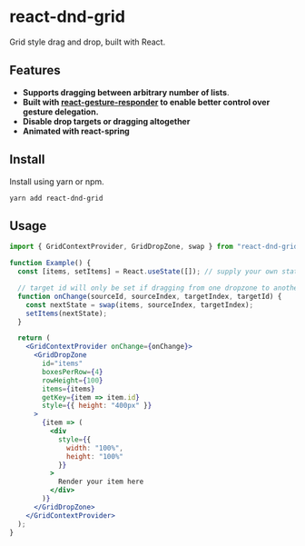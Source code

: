 # react-dnd-grid

Grid style drag and drop, built with React.

## Features

- **Supports dragging between arbitrary number of lists**.
- **Built with [react-gesture-responder](https://github.com/bmcmahen/react-gesture-responder) to enable better control over gesture delegation.**
- **Disable drop targets or dragging altogether**
- **Animated with react-spring**

## Install

Install using yarn or npm.

```
yarn add react-dnd-grid
```

## Usage

```jsx
import { GridContextProvider, GridDropZone, swap } from "react-dnd-grid";

function Example() {
  const [items, setItems] = React.useState([]); // supply your own state

  // target id will only be set if dragging from one dropzone to another.
  function onChange(sourceId, sourceIndex, targetIndex, targetId) {
    const nextState = swap(items, sourceIndex, targetIndex);
    setItems(nextState);
  }

  return (
    <GridContextProvider onChange={onChange}>
      <GridDropZone
        id="items"
        boxesPerRow={4}
        rowHeight={100}
        items={items}
        getKey={item => item.id}
        style={{ height: "400px" }}
      >
        {item => (
          <div
            style={{
              width: "100%",
              height: "100%"
            }}
          >
            Render your item here
          </div>
        )}
      </GridDropZone>
    </GridContextProvider>
  );
}
```
